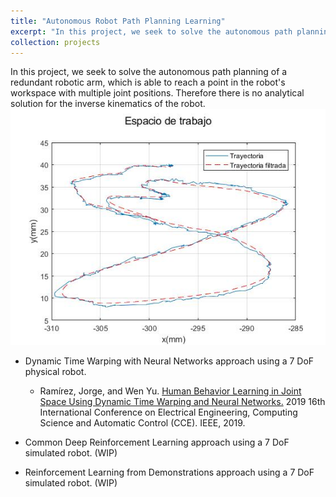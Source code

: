 ```yaml
---
title: "Autonomous Robot Path Planning Learning"
excerpt: "In this project, we seek to solve the autonomous path planning of a redundant robotic arm, which is able to reach a point in the robot's workspace with multiple joint positions. Therefore there is no analytical solution for the inverse kinematics of the robot. <br/><img src='/images/FILT_tray_eight.jpg'>"
collection: projects
---
```


In this project, we seek to solve the autonomous path planning of a redundant robotic arm, which is able to reach a point in the robot's workspace with multiple joint positions. Therefore there is no analytical solution for the inverse kinematics of the robot. <br/><img src='/images/FILT_tray_eight.jpg'>

* Dynamic Time Warping with Neural Networks approach using a 7 DoF physical robot.  
    * Ramírez, Jorge, and Wen Yu. [Human Behavior Learning in Joint Space Using Dynamic Time Warping and Neural Networks.](https://ieeexplore.ieee.org/abstract/document/8884501/) 2019                    16th International Conference on Electrical Engineering, Computing Science and Automatic Control (CCE). IEEE, 2019. 
          
* Common Deep Reinforcement Learning approach using a 7 DoF simulated robot. (WIP)

* Reinforcement Learning from Demonstrations approach using a 7 DoF simulated robot. (WIP)
